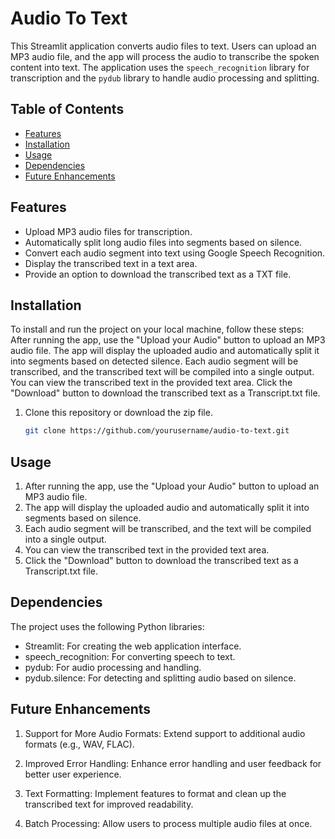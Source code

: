 # Audio To Text

This Streamlit application converts audio files to text. Users can upload an MP3 audio file, and the app will process the audio to transcribe the spoken content into text. The application uses the `speech_recognition` library for transcription and the `pydub` library to handle audio processing and splitting.

## Table of Contents
- [Features](#features)
- [Installation](#installation)
- [Usage](#usage)
- [Dependencies](#dependencies)
- [Future Enhancements](#future-enhancements)

## Features

- Upload MP3 audio files for transcription.
- Automatically split long audio files into segments based on silence.
- Convert each audio segment into text using Google Speech Recognition.
- Display the transcribed text in a text area.
- Provide an option to download the transcribed text as a TXT file.

## Installation

To install and run the project on your local machine, follow these steps:
After running the app, use the "Upload your Audio" button to upload an MP3 audio file.
The app will display the uploaded audio and automatically split it into segments based on detected silence.
Each audio segment will be transcribed, and the transcribed text will be compiled into a single output.
You can view the transcribed text in the provided text area.
Click the "Download" button to download the transcribed text as a Transcript.txt file.

1. Clone this repository or download the zip file.
   
   ```bash
   git clone https://github.com/yourusername/audio-to-text.git
## Usage
1. After running the app, use the "Upload your Audio" button to upload an MP3 audio file.
2. The app will display the uploaded audio and automatically split it into segments based on silence.
3. Each audio segment will be transcribed, and the text will be compiled into a single output.
4. You can view the transcribed text in the provided text area.
5. Click the "Download" button to download the transcribed text as a Transcript.txt file.

## Dependencies
The project uses the following Python libraries:

- Streamlit: For creating the web application interface.
- speech_recognition: For converting speech to text.
- pydub: For audio processing and handling.
- pydub.silence: For detecting and splitting audio based on silence.

## Future Enhancements
1. Support for More Audio Formats: Extend support to additional audio formats (e.g., WAV, FLAC).

2. Improved Error Handling: Enhance error handling and user feedback for better user experience.

3. Text Formatting: Implement features to format and clean up the transcribed text for improved readability.

4. Batch Processing: Allow users to process multiple audio files at once.
